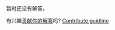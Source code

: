 
暂时还没有解答。

有兴趣[贡献你的解答](https://github.com/BFEdev/BFE.dev-solutions/blob/main/problem/implement-Promise-all_zh.md)吗? [Contribute guidline](https://github.com/BFEdev/BFE.dev-solutions#how-to-contribute)
